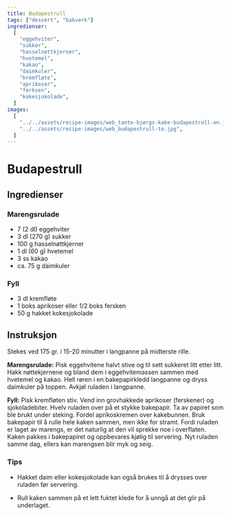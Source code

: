 ```yaml
---
title: Budapestrull
tags: ["dessert", "bakverk"]
ingredienser:
  [
    "eggehviter",
    "sukker",
    "hasselnøttkjerner",
    "hvetemel",
    "kakao",
    "daimkuler",
    "kremfløte",
    "aprikoser",
    "ferksen",
    "kokesjokolade",
  ]
images:
  [
    "../../assets/recipe-images/web_tante-bjørgs-kake-budapestrull-en.jpg",
    "../../assets/recipe-images/web_budapestrull-to.jpg",
  ]
---
```


# Budapestrull

## Ingredienser

### Marengsrulade

- 7 (2 dl) eggehviter
- 3 dl (270 g) sukker
- 100 g hasselnøttkjerner
- 1 dl (60 g) hvetemel
- 3 ss kakao
- ca. 75 g daimkuler

### Fyll

- 3 dl kremfløte
- 1 boks aprikoser eller 1/2 boks fersken
- 50 g hakket kokesjokolade

## Instruksjon

Stekes ved 175 gr. i 15-20 minutter i langpanne på midterste rille.

**Marengsrulade:** Pisk eggehvitene halvt stive og til sett sukkeret litt etter litt. Hakk nøttekjernene og bland dem i eggehvitemassen sammen med hvetemel og kakao. Hell røren i en bakepapirkledd langpanne og dryss daimkuler på toppen. Avkjøl ruladen i langpanne.

**Fyll:** Pisk kremfløten stiv. Vend inn grovhakkede aprikoser (ferskener) og sjokoladebiter. Hvelv ruladen over på et stykke bakepapir. Ta av papiret som ble brukt under steking. Fordel aprikoskremen over kakebunnen. Bruk bakepapir til å rulle hele kaken sammen, men ikke for stramt. Fordi ruladen er laget av marengs, er det naturlig at den vil sprekke noe i overflaten. Kaken pakkes i bakepapiret og oppbevares kjølig til servering. Nyt ruladen samme dag, ellers kan marengsen blir myk og seig.

### Tips

- Hakket daim eller kokesjokolade kan også brukes til å drysses over ruladen før servering.

- Rull kaken sammen på et lett fuktet klede for å unngå at det glir på underlaget.
